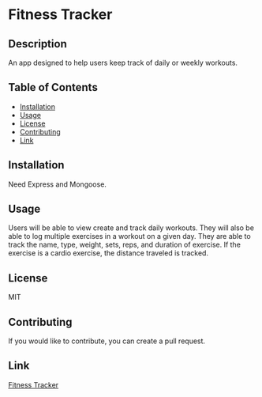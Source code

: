 # Fitness Tracker

## Description
An app designed to help users keep track of daily or weekly workouts.   

## Table of Contents
- [Installation](##-Installation)
- [Usage](##-Usage)
- [License](##-License)
- [Contributing](##-Contributing)
- [Link](##-Link)
    
## Installation
Need Express and Mongoose.

## Usage
Users will be able to view create and track daily workouts. They will also be able to log multiple exercises in a workout on a given day. They are able to track the name, type, weight, sets, reps, and duration of exercise. If the exercise is a cardio exercise, the distance traveled is tracked.

## License
MIT

## Contributing
If you would like to contribute, you can create a pull request.

## Link
[Fitness Tracker](https://arcane-forest-77094.herokuapp.com/)


    
